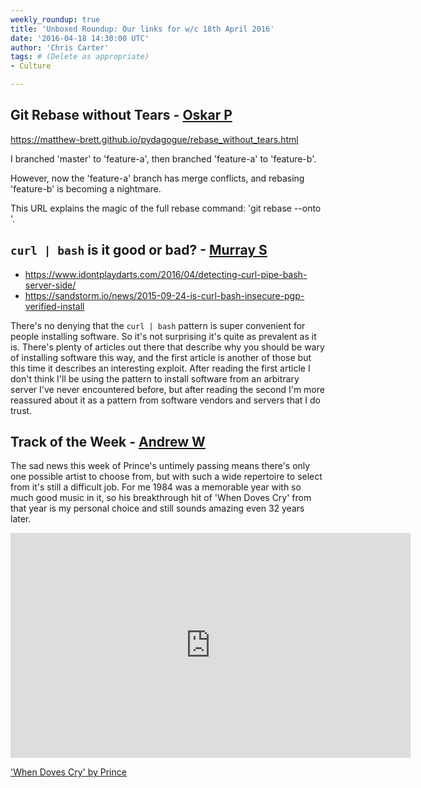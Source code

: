 ```yaml
---
weekly_roundup: true
title: 'Unboxed Roundup: Our links for w/c 18th April 2016'
date: '2016-04-18 14:30:00 UTC'
author: 'Chris Carter'
tags: # (Delete as appropriate)
- Culture

---
```


## Git Rebase without Tears - [Oskar P](/people#oskar-pearson)

https://matthew-brett.github.io/pydagogue/rebase_without_tears.html

I branched 'master' to 'feature-a', then branched 'feature-a' to 'feature-b'.

However, now the 'feature-a' branch has merge conflicts, and rebasing 'feature-b' is becoming a nightmare.

This URL explains the magic of the full rebase command: 'git rebase --onto <graft-point> <exclude-from> <include-from>'.

## `curl | bash` is it good or bad? - [Murray S](/people#murray-steele)

* https://www.idontplaydarts.com/2016/04/detecting-curl-pipe-bash-server-side/
* https://sandstorm.io/news/2015-09-24-is-curl-bash-insecure-pgp-verified-install

There's no denying that the `curl | bash` pattern is super convenient for people installing software.  So it's not surprising it's quite as prevalent as it is.  There's plenty of articles out there that describe why you should be wary of installing software this way, and the first article is another of those but this time it describes an interesting exploit.  After reading the first article I don't think I'll be using the pattern to install software from an arbitrary server I've never encountered before, but after reading the second I'm more reassured about it as a pattern from software vendors and servers that I do trust.

## Track of the Week - [Andrew W](/people#andrew-white)

The sad news this week of Prince's untimely passing means there's only one possible
artist to choose from, but with such a wide repertoire to select from it's
still a difficult job. For me 1984 was a memorable year with so much good
music in it, so his breakthrough hit of 'When Doves Cry' from that year
is my personal choice and still sounds amazing even 32 years later.

<iframe src="http://rd3.videos.sapo.pt/playhtml?file=http://rd3.videos.sapo.pt/L05G1iM69bB3RhMzOrzb/mov/1" frameborder="0" scrolling="no" width="640" height="360" webkitallowfullscreen mozallowfullscreen allowfullscreen ></iframe>

['When Doves Cry' by Prince](http://videos.sapo.pt/L05G1iM69bB3RhMzOrzb)
